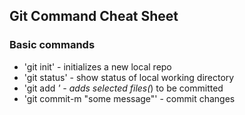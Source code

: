 ## Git Command Cheat Sheet


### Basic commands

* 'git init' - initializes a new local repo
* 'git status' - show status of local working directory
* 'git add *' - adds selected files(*) to be committed
* 'git commit-m "some message"' - commit changes
